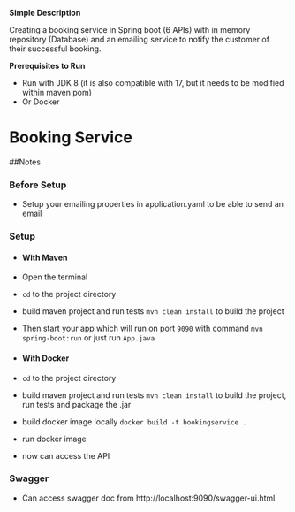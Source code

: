 **Simple Description**

Creating a booking service in Spring boot (6 APIs) with in memory repository (Database)
and an emailing service to notify the customer of their successful booking.

**Prerequisites to Run**

- Run with JDK 8 (it is also compatible with 17, but it needs to be modified within maven pom)
- Or Docker

# Booking Service

##Notes

### Before Setup

- Setup your emailing properties in application.yaml to be able to send an email

### Setup

- #### With Maven
- Open the terminal
- `cd` to the project directory
- build maven project and run tests `mvn clean install` to build the project
- Then start your app which will run on port `9090` with command `mvn spring-boot:run` or just run `App.java`

- #### With Docker
- `cd` to the project directory
- build maven project and run tests `mvn clean install` to build the project, run tests and package the .jar
- build docker image locally `docker build -t bookingservice .`
- run docker image
- now can access the API

### Swagger

- Can access swagger doc from http://localhost:9090/swagger-ui.html

